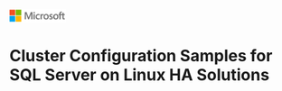 ![](./media/solutions-microsoft-logo-small.png)
# Cluster Configuration Samples for SQL Server on Linux HA Solutions